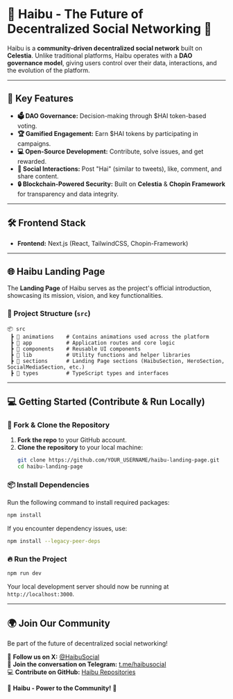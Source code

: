# 🐝 Haibu - The Future of Decentralized Social Networking 🚀

Haibu is a **community-driven decentralized social network** built on **Celestia**. Unlike traditional platforms, Haibu operates with a **DAO governance model**, giving users control over their data, interactions, and the evolution of the platform.

---

## 🌟 Key Features

- **🗳️ DAO Governance:** Decision-making through $HAI token-based voting.
- **🏆 Gamified Engagement:** Earn $HAI tokens by participating in campaigns.
- **💻 Open-Source Development:** Contribute, solve issues, and get rewarded.
- **💬 Social Interactions:** Post "Hai" (similar to tweets), like, comment, and share content.
- **🔒 Blockchain-Powered Security:** Built on **Celestia** & **Chopin Framework** for transparency and data integrity.

---

## 🛠️ Frontend Stack

- **Frontend:** Next.js (React, TailwindCSS, Chopin-Framework)
---

## 🌐 Haibu Landing Page

The **Landing Page** of Haibu serves as the project's official introduction, showcasing its mission, vision, and key functionalities.

### 📁 Project Structure (`src`)

```
📦 src
 ┣ 📂 animations    # Contains animations used across the platform
 ┣ 📂 app           # Application routes and core logic
 ┣ 📂 components    # Reusable UI components
 ┣ 📂 lib           # Utility functions and helper libraries
 ┣ 📂 sections      # Landing Page sections (HaibuSection, HeroSection, SocialMediaSection, etc.)
 ┣ 📂 types         # TypeScript types and interfaces
```

---

## 💻 Getting Started (Contribute & Run Locally)

### 🚀 Fork & Clone the Repository

1. **Fork the repo** to your GitHub account.
2. **Clone the repository** to your local machine:
   ```sh
   git clone https://github.com/YOUR_USERNAME/haibu-landing-page.git
   cd haibu-landing-page
   ```

### 📦 Install Dependencies

Run the following command to install required packages:

```sh
npm install
```

If you encounter dependency issues, use:

```sh
npm install --legacy-peer-deps
```

### 🔥 Run the Project

```sh
npm run dev
```

Your local development server should now be running at `http://localhost:3000`.

---

## 🌍 Join Our Community

Be part of the future of decentralized social networking!

📢 **Follow us on X:** [@HaibuSocial](https://x.com/haibusocial)  
💬 **Join the conversation on Telegram:** [t.me/haibusocial](https://t.me/haibusocial)  
💻 **Contribute on GitHub:** [Haibu Repositories](https://github.com/Haibu-Project)

🚀 **Haibu - Power to the Community!** 🐝

